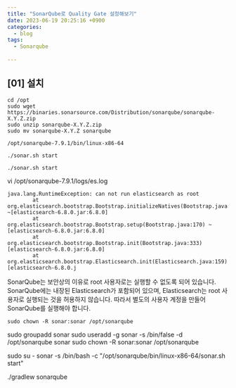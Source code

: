 ```yaml
---
title: "SonarQube로 Quality Gate 설정해보기"
date: 2023-06-19 20:25:16 +0900
categories:
  - blog
tags:
  - Sonarqube
 
---
```


## [01] 설치



```
cd /opt
sudo wget https://binaries.sonarsource.com/Distribution/sonarqube/sonarqube-X.Y.Z.zip
sudo unzip sonarqube-X.Y.Z.zip
sudo mv sonarqube-X.Y.Z sonarqube
```


```
/opt/sonarqube-7.9.1/bin/linux-x86-64
```
```
./sonar.sh start

```

```
./sonar.sh start

```
vi /opt/sonarqube-7.9.1/logs/es.log

```
java.lang.RuntimeException: can not run elasticsearch as root
        at org.elasticsearch.bootstrap.Bootstrap.initializeNatives(Bootstrap.java:103) ~[elasticsearch-6.8.0.jar:6.8.0]
        at org.elasticsearch.bootstrap.Bootstrap.setup(Bootstrap.java:170) ~[elasticsearch-6.8.0.jar:6.8.0]
        at org.elasticsearch.bootstrap.Bootstrap.init(Bootstrap.java:333) [elasticsearch-6.8.0.jar:6.8.0]
        at org.elasticsearch.bootstrap.Elasticsearch.init(Elasticsearch.java:159) [elasticsearch-6.8.0.j
```

SonarQube는 보안상의 이유로 root 사용자로는 실행할 수 없도록 되어 있습니다. SonarQube에는 내장된 Elasticsearch가 포함되어 있으며, Elasticsearch는 root 사용자로 실행되는 것을 허용하지 않습니다. 따라서 별도의 사용자 계정을 만들어 SonarQube를 실행해야 합니다.

```
sudo chown -R sonar:sonar /opt/sonarqube
```

sudo groupadd sonar
sudo useradd -g sonar -s /bin/false -d /opt/sonarqube sonar
sudo chown -R sonar:sonar /opt/sonarqube

sudo su - sonar -s /bin/bash -c "/opt/sonarqube/bin/linux-x86-64/sonar.sh start"

./gradlew sonarqube